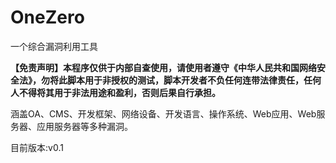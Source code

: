 # OneZero

一个综合漏洞利用工具

**【免责声明】本程序仅供于内部自查使用，请使用者遵守《中华人民共和国网络安全法》，勿将此脚本用于非授权的测试，脚本开发者不负任何连带法律责任，任何人不得将其用于非法用途和盈利，否则后果自行承担。**

涵盖OA、CMS、开发框架、网络设备、开发语言、操作系统、Web应用、Web服务器、应用服务器等多种漏洞。 

目前版本:v0.1
